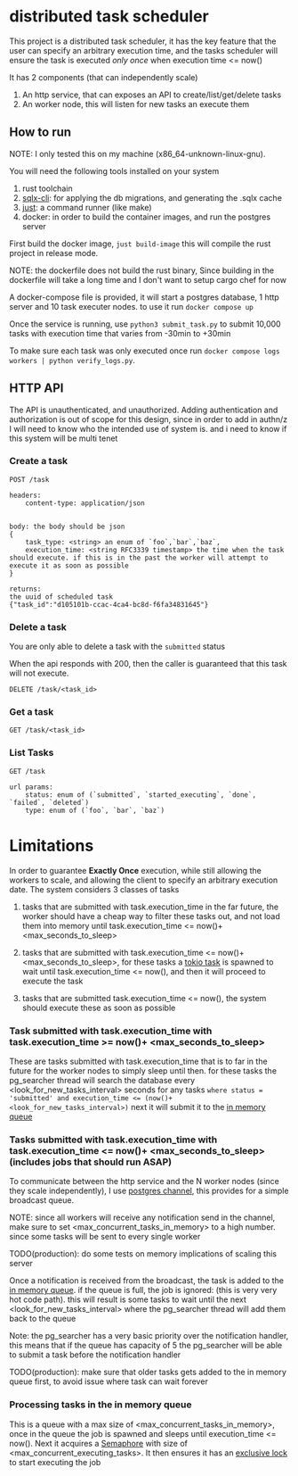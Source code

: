 # distributed task scheduler
This project is a distributed task scheduler, it has the key feature that the user can specify an arbitrary execution time, and the tasks scheduler will ensure the task is executed *only once* when execution time <= now()

It has 2 components (that can independently scale)

1. An http service, that can exposes an API to create/list/get/delete tasks
2. An worker node, this will listen for new tasks an execute them


## How to run
NOTE: I only tested this on my machine (x86_64-unknown-linux-gnu).


You will need the following tools installed on your system

1. rust toolchain
2. [sqlx-cli](https://github.com/launchbadge/sqlx/tree/main/sqlx-cli): for applying the db migrations, and generating the .sqlx cache
3. [just](https://just.systems/man/en/): a command runner (like make)
4. docker: in order to build the container images, and run the postgres server


First build the docker image, `just build-image` this will compile the rust project in release mode.

NOTE: the dockerfile does not build the rust binary, Since building in the dockerfile will take a long time and I don't want to setup cargo chef for now

A docker-compose file is provided, it will start a postgres database, 1 http server and 10 task executer nodes. to use it run `docker compose up`

Once the service is running, use `python3 submit_task.py` to submit 10,000 tasks with execution time that varies from -30min to +30min

To make sure each task was only executed once run `docker compose logs workers | python verify_logs.py`.

## HTTP API
The API is unauthenticated, and unauthorized. Adding authentication and authorization is out of scope for this design, 
since in order to add in authn/z I will need to know who the intended use of system is. and i need to know if this system will be multi tenet

### Create a task

```
POST /task

headers:
    content-type: application/json


body: the body should be json
{
    task_type: <string> an enum of `foo`,`bar`,`baz`,
    execution_time: <string RFC3339 timestamp> the time when the task should execute. if this is in the past the worker will attempt to execute it as soon as possible
}

returns:
the uuid of scheduled task
{"task_id":"d105101b-ccac-4ca4-bc8d-f6fa34831645"}
``` 

### Delete a task
You are only able to delete a task with the `submitted` status

When the api responds with 200, then the caller is guaranteed that this task will not execute.
```
DELETE /task/<task_id>
```

### Get a task

```
GET /task/<task_id>
```

### List Tasks
```
GET /task

url params:
    status: enum of (`submitted`, `started_executing`, `done`, `failed`, `deleted`)
    type: enum of (`foo`, `bar`, `baz`)
```


# Limitations
In order to guarantee **Exactly Once** execution, while still allowing the workers to scale, and allowing the client to specify an arbitrary execution date. The system considers 3 classes of tasks

1. tasks that are submitted with task.execution_time in the far future, the worker should have a cheap way to filter these tasks out, and not load them into memory until task.execution_time <= now()+ \<max_seconds_to_sleep\>

2. tasks that are submitted with task.execution_time <= now()+ \<max_seconds_to_sleep\>, for these tasks a [tokio task](https://docs.rs/tokio/latest/tokio/task/index.html) is spawned to wait until task.execution_time <= now(), and then it will proceed to execute the task

3. tasks that are submitted task.execution_time <= now(), the system should execute these as soon as possible


### Task submitted with task.execution_time with task.execution_time >= now()+ \<max_seconds_to_sleep\>
These are tasks submitted with task.execution_time that is to far in the future for the worker nodes to simply sleep until then. for these tasks the pg_searcher thread will search the database every \<look_for_new_tasks_interval\> seconds for any tasks `where status = 'submitted' and execution_time <= (now()+ <look_for_new_tasks_interval>)` next it will submit it to the [in memory queue](#processing-tasks-in-the-in-memory-queue)


### Tasks submitted with task.execution_time with task.execution_time <= now()+ \<max_seconds_to_sleep\> (includes jobs that should run ASAP)
To communicate between the http service and the N worker nodes (since they scale independently), I use [postgres channel](https://www.postgresql.org/docs/current/sql-notify.html), this provides for a simple broadcast queue.

NOTE: since all workers will receive any notification send in the channel, make sure to set <max_concurrent_tasks_in_memory> to a high number. since some tasks will be sent to every single worker

TODO(production): do some tests on memory implications of scaling this server

Once a notification is received from the broadcast, the task is added to the [in memory queue](#processing-tasks-in-the-in-memory-queue). if the queue is full, the job is ignored: (this is very very hot code path). this will result is some tasks to wait until the next \<look_for_new_tasks_interval\> where the pg_searcher thread will add them back to the queue

Note: the pg_searcher has a very basic priority over the notification handler, this means that if the queue has capacity of 5 the pg_searcher will be able to submit a task before the notification handler

TODO(production): make sure that older tasks gets added to the in memory queue first, to avoid issue where task can wait forever

### Processing tasks in the in memory queue
This is a queue with a max size of \<max_concurrent_tasks_in_memory\>,  once in the queue the job is spawned and sleeps until execution_time <= now(). Next it acquires a [Semaphore](https://docs.rs/tokio/latest/tokio/sync/struct.Semaphore.html) with size of \<max_concurrent_executing_tasks\>. It then ensures it has an [exclusive lock](https://github.com/mendymm/svix-takehome-assignment/blob/wip/src/db.rs#L197-L238) to start executing the job


